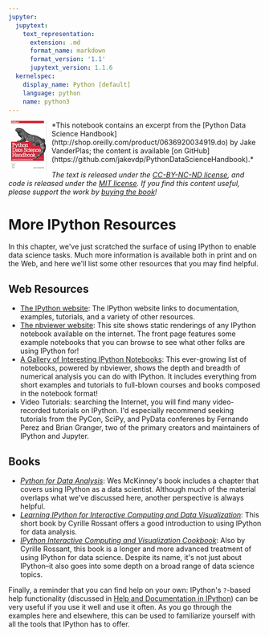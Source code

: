 ```yaml
---
jupyter:
  jupytext:
    text_representation:
      extension: .md
      format_name: markdown
      format_version: '1.1'
      jupytext_version: 1.1.6
  kernelspec:
    display_name: Python [default]
    language: python
    name: python3
---
```


<img align="left" style="padding-right:10px;" src="figures/PDSH-cover-small.png">
*This notebook contains an excerpt from the [Python Data Science Handbook](http://shop.oreilly.com/product/0636920034919.do) by Jake VanderPlas; the content is available [on GitHub](https://github.com/jakevdp/PythonDataScienceHandbook).*

*The text is released under the [CC-BY-NC-ND license](https://creativecommons.org/licenses/by-nc-nd/3.0/us/legalcode), and code is released under the [MIT license](https://opensource.org/licenses/MIT). If you find this content useful, please support the work by [buying the book](http://shop.oreilly.com/product/0636920034919.do)!*


# More IPython Resources

In this chapter, we've just scratched the surface of using IPython to enable data science tasks.
Much more information is available both in print and on the Web, and here we'll list some other resources that you may find helpful.


## Web Resources

- [The IPython website](http://ipython.org): The IPython website links to documentation, examples, tutorials, and a variety of other resources.
- [The nbviewer website](http://nbviewer.jupyter.org/): This site shows static renderings of any IPython notebook available on the internet. The front page features some example notebooks that you can browse to see what other folks are using IPython for!
- [A Gallery of Interesting IPython Notebooks](http://github.com/ipython/ipython/wiki/A-gallery-of-interesting-IPython-Notebooks/): This ever-growing list of notebooks, powered by nbviewer, shows the depth and breadth of numerical analysis you can do with IPython. It includes everything from short examples and tutorials to full-blown courses and books composed in the notebook format!
- Video Tutorials: searching the Internet, you will find many video-recorded tutorials on IPython. I'd especially recommend seeking tutorials from the PyCon, SciPy, and PyData conferenes by Fernando Perez and Brian Granger, two of the primary creators and maintainers of IPython and Jupyter.


## Books

- [*Python for Data Analysis*](http://shop.oreilly.com/product/0636920023784.do): Wes McKinney's book includes a chapter that covers using IPython as a data scientist. Although much of the material overlaps what we've discussed here, another perspective is always helpful.
- [*Learning IPython for Interactive Computing and Data Visualization*](https://www.packtpub.com/big-data-and-business-intelligence/learning-ipython-interactive-computing-and-data-visualization): This short book by Cyrille Rossant offers a good introduction to using IPython for data analysis.
- [*IPython Interactive Computing and Visualization Cookbook*](https://www.packtpub.com/big-data-and-business-intelligence/ipython-interactive-computing-and-visualization-cookbook): Also by Cyrille Rossant, this book is a longer and more advanced treatment of using IPython for data science. Despite its name, it's not just about IPython–it also goes into some depth on a broad range of data science topics.

Finally, a reminder that you can find help on your own: IPython's ``?``-based help functionality (discussed in [Help and Documentation in IPython](01.01-Help-And-Documentation.ipynb)) can be very useful if you use it well and use it often.
As you go through the examples here and elsewhere, this can be used to familiarize yourself with all the tools that IPython has to offer.
